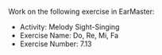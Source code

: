 Work on the following exercise in EarMaster:
- Activity: Melody Sight-Singing
- Exercise Name: Do, Re, Mi, Fa
- Exercise Number: 7.13
